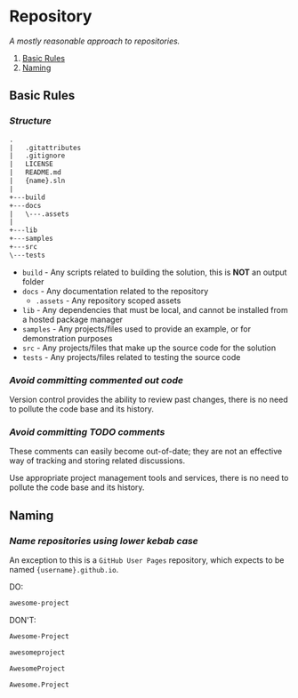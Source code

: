 # Repository

_A mostly reasonable approach to repositories._

1. [Basic Rules](#basic-rules)
1. [Naming](#naming)

## Basic Rules

### _Structure_

```txt
.
|   .gitattributes
|   .gitignore
|   LICENSE
|   README.md
|   {name}.sln
|
+---build
+---docs
|   \---.assets
|
+---lib
+---samples
+---src
\---tests
```

- `build` - Any scripts related to building the solution, this is **NOT** an output folder
- `docs` - Any documentation related to the repository
  - `.assets` - Any repository scoped assets
- `lib` - Any dependencies that must be local, and cannot be installed from a hosted package manager
- `samples` - Any projects/files used to provide an example, or for demonstration purposes
- `src` - Any projects/files that make up the source code for the solution
- `tests` - Any projects/files related to testing the source code

### _Avoid committing commented out code_

Version control provides the ability to review past changes, there is no need to pollute the code base and its history.

### _Avoid committing TODO comments_

These comments can easily become out-of-date; they are not an effective way of tracking and storing related discussions.

Use appropriate project management tools and services, there is no need to pollute the code base and its history.

## Naming

### _Name repositories using lower kebab case_

An exception to this is a `GitHub User Pages` repository, which expects to be named `{username}.github.io`.

DO:

```txt
awesome-project
```

DON'T:

```txt
Awesome-Project
```

```txt
awesomeproject
```

```txt
AwesomeProject
```

```txt
Awesome.Project
```
